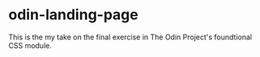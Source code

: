 # odin-landing-page

This is the my take on the final exercise in The Odin Project's foundtional CSS module.